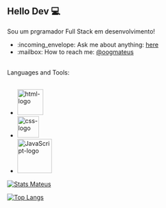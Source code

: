 ## Hello Dev  :computer:

Sou um prgramador Full Stack em desenvolvimento!
<ul>
  <li> :incoming_envelope: Ask me about anything: <a href="https://www.instagram.com/oogmateus/">here</a> </li>
  <li> :mailbox: How to reach me: <a href="https://www.instagram.com/oogmateus/">@oogmateus</a></li>
</ul>
<br>
Languages and Tools:
<br>
<br>
<ul>
<li><img src="https://img.shields.io/badge/HTML5-E34F26?style=for-the-badge&logo=html5&logoColor=white" alt="html-logo" width="60px" /></li>
<li><img src="https://img.shields.io/badge/CSS3-1572B6?style=for-the-badge&logo=css3&logoColor=white" alt="css-logo" width="50x" /></li>
<li><img src="https://img.shields.io/badge/JavaScript-F7DF1E?style=for-the-badge&logo=javascript&logoColor=black" alt="JavaScript-logo" width="80px"/></li>
</ul>

[![Stats Mateus](https://github-readme-stats.vercel.app/api?username=Mateusgoesdev)](https://github.com/anuraghazra/github-readme-stats)

[![Top Langs](https://github-readme-stats.vercel.app/api/top-langs/?username=Mateusgoesdev&layout=pie)](https://github.com/anuraghazra/github-readme-stats)
